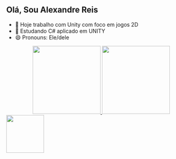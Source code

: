 ## Olá, Sou Alexandre Reis 

- 🔭 Hoje trabalho com Unity com foco em jogos 2D
- 🌱 Estudando C# aplicado em UNITY
- 😄 Pronouns: Ele/dele

<div align="center">
  <a href="https://github.com/alexandreReis22">
  <img height="180em" src="https://github-readme-stats.vercel.app/api?username=alexandrereis22&show_icons=true&theme=dracula&include_all_commits=true&count_private=true"/>
  <img height="180em" src="https://github-readme-stats.vercel.app/api/top-langs/?username=alexandrereis22&layout=compact&langs_count=7&theme=dracula"/>
</div>

<div>         
   <img align="center" height="100" width="100" src="https://cdn.jsdelivr.net/gh/devicons/devicon/icons/csharp/csharp-original.svg" />
</div>
